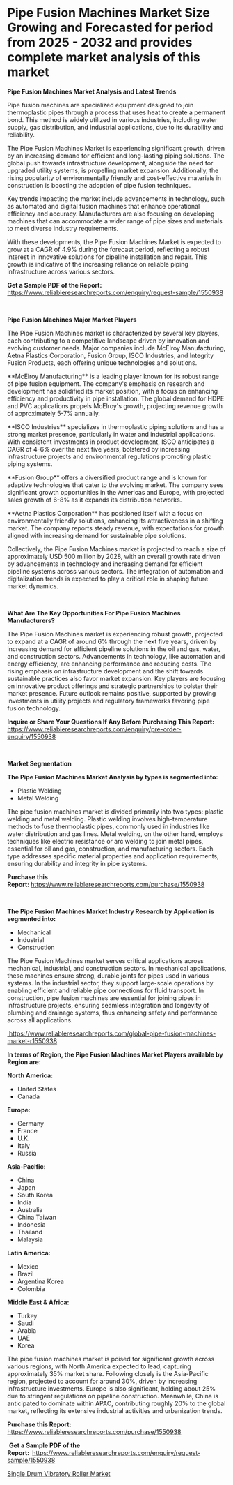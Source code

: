 <p><h1>Pipe Fusion Machines Market Size Growing and Forecasted for period from 2025 - 2032 and provides complete market analysis of this market</h1></p><p><strong>Pipe Fusion Machines Market Analysis and Latest Trends</strong></p>
<p><p>Pipe fusion machines are specialized equipment designed to join thermoplastic pipes through a process that uses heat to create a permanent bond. This method is widely utilized in various industries, including water supply, gas distribution, and industrial applications, due to its durability and reliability.</p><p>The Pipe Fusion Machines Market is experiencing significant growth, driven by an increasing demand for efficient and long-lasting piping solutions. The global push towards infrastructure development, alongside the need for upgraded utility systems, is propelling market expansion. Additionally, the rising popularity of environmentally friendly and cost-effective materials in construction is boosting the adoption of pipe fusion techniques.</p><p>Key trends impacting the market include advancements in technology, such as automated and digital fusion machines that enhance operational efficiency and accuracy. Manufacturers are also focusing on developing machines that can accommodate a wider range of pipe sizes and materials to meet diverse industry requirements. </p><p>With these developments, the Pipe Fusion Machines Market is expected to grow at a CAGR of 4.9% during the forecast period, reflecting a robust interest in innovative solutions for pipeline installation and repair. This growth is indicative of the increasing reliance on reliable piping infrastructure across various sectors.</p></p>
<p><strong>Get a Sample PDF of the Report:&nbsp;</strong> <a href="https://www.reliableresearchreports.com/enquiry/request-sample/1550938?utm_campaign=2957&utm_medium=2&utm_source=Github&utm_content=ia&utm_term=08042025&utm_id=pipe-fusion-machines">https://www.reliableresearchreports.com/enquiry/request-sample/1550938</a></p>
<p>&nbsp;</p>
<p><strong>Pipe Fusion Machines Major Market Players</strong></p>
<p><p>The Pipe Fusion Machines market is characterized by several key players, each contributing to a competitive landscape driven by innovation and evolving customer needs. Major companies include McElroy Manufacturing, Aetna Plastics Corporation, Fusion Group, ISCO Industries, and Integrity Fusion Products, each offering unique technologies and solutions.</p><p>**McElroy Manufacturing** is a leading player known for its robust range of pipe fusion equipment. The company's emphasis on research and development has solidified its market position, with a focus on enhancing efficiency and productivity in pipe installation. The global demand for HDPE and PVC applications propels McElroy's growth, projecting revenue growth of approximately 5-7% annually.</p><p>**ISCO Industries** specializes in thermoplastic piping solutions and has a strong market presence, particularly in water and industrial applications. With consistent investments in product development, ISCO anticipates a CAGR of 4-6% over the next five years, bolstered by increasing infrastructure projects and environmental regulations promoting plastic piping systems.</p><p>**Fusion Group** offers a diversified product range and is known for adaptive technologies that cater to the evolving market. The company sees significant growth opportunities in the Americas and Europe, with projected sales growth of 6-8% as it expands its distribution networks.</p><p>**Aetna Plastics Corporation** has positioned itself with a focus on environmentally friendly solutions, enhancing its attractiveness in a shifting market. The company reports steady revenue, with expectations for growth aligned with increasing demand for sustainable pipe solutions.</p><p>Collectively, the Pipe Fusion Machines market is projected to reach a size of approximately USD 500 million by 2028, with an overall growth rate driven by advancements in technology and increasing demand for efficient pipeline systems across various sectors. The integration of automation and digitalization trends is expected to play a critical role in shaping future market dynamics.</p></p>
<p>&nbsp;</p>
<p><strong>What Are The Key Opportunities For Pipe Fusion Machines Manufacturers?</strong></p>
<p><p>The Pipe Fusion Machines market is experiencing robust growth, projected to expand at a CAGR of around 6% through the next five years, driven by increasing demand for efficient pipeline solutions in the oil and gas, water, and construction sectors. Advancements in technology, like automation and energy efficiency, are enhancing performance and reducing costs. The rising emphasis on infrastructure development and the shift towards sustainable practices also favor market expansion. Key players are focusing on innovative product offerings and strategic partnerships to bolster their market presence. Future outlook remains positive, supported by growing investments in utility projects and regulatory frameworks favoring pipe fusion technology.</p></p>
<p><strong>Inquire or Share Your Questions If Any Before Purchasing This Report:</strong> <a href="https://www.reliableresearchreports.com/enquiry/pre-order-enquiry/1550938?utm_campaign=2957&utm_medium=2&utm_source=Github&utm_content=ia&utm_term=08042025&utm_id=pipe-fusion-machines">https://www.reliableresearchreports.com/enquiry/pre-order-enquiry/1550938</a></p>
<p>&nbsp;</p>
<p><strong>Market Segmentation</strong></p>
<p><strong>The Pipe Fusion Machines Market Analysis by types is segmented into:</strong></p>
<p><ul><li>Plastic Welding</li><li>Metal Welding</li></ul></p>
<p><p>The pipe fusion machines market is divided primarily into two types: plastic welding and metal welding. Plastic welding involves high-temperature methods to fuse thermoplastic pipes, commonly used in industries like water distribution and gas lines. Metal welding, on the other hand, employs techniques like electric resistance or arc welding to join metal pipes, essential for oil and gas, construction, and manufacturing sectors. Each type addresses specific material properties and application requirements, ensuring durability and integrity in pipe systems.</p></p>
<p><strong>Purchase this Report:&nbsp;</strong><a href="https://www.reliableresearchreports.com/purchase/1550938?utm_campaign=2957&utm_medium=2&utm_source=Github&utm_content=ia&utm_term=08042025&utm_id=pipe-fusion-machines">https://www.reliableresearchreports.com/purchase/1550938</a></p>
<p>&nbsp;</p>
<p><strong>The Pipe Fusion Machines Market Industry Research by Application is segmented into:</strong></p>
<p><ul><li>Mechanical</li><li>Industrial</li><li>Construction</li></ul></p>
<p><p>The Pipe Fusion Machines market serves critical applications across mechanical, industrial, and construction sectors. In mechanical applications, these machines ensure strong, durable joints for pipes used in various systems. In the industrial sector, they support large-scale operations by enabling efficient and reliable pipe connections for fluid transport. In construction, pipe fusion machines are essential for joining pipes in infrastructure projects, ensuring seamless integration and longevity of plumbing and drainage systems, thus enhancing safety and performance across all applications.</p></p>
<p><a href="https://www.reliableresearchreports.com/global-pipe-fusion-machines-market-r1550938?utm_campaign=2957&utm_medium=2&utm_source=Github&utm_content=ia&utm_term=08042025&utm_id=pipe-fusion-machines">&nbsp;https://www.reliableresearchreports.com/global-pipe-fusion-machines-market-r1550938</a></p>
<p><strong>In terms of Region, the Pipe Fusion Machines Market Players available by Region are:</strong></p>
<p>
    <p> <strong> North America: </strong>
        <ul>
            <li>United States</li>
            <li>Canada</li>
        </ul>
        </p> 
    <p> <strong> Europe: </strong>
        <ul>
            <li>Germany</li>
            <li>France</li>
            <li>U.K.</li>
            <li>Italy</li>
            <li>Russia</li>
        </ul>
        </p> 
    <p> <strong> Asia-Pacific: </strong>
        <ul>
            <li>China</li>
            <li>Japan</li>
            <li>South Korea</li>
            <li>India</li>
            <li>Australia</li>
            <li>China Taiwan</li>
            <li>Indonesia</li>
            <li>Thailand</li>
            <li>Malaysia</li>
        </ul>
        </p> 
    <p> <strong> Latin America: </strong>
        <ul>
            <li>Mexico</li>
            <li>Brazil</li>
            <li>Argentina Korea</li>
            <li>Colombia</li>
        </ul>
        </p> 
    <p> <strong> Middle East & Africa: </strong>
        <ul>
            <li>Turkey</li>
            <li>Saudi</li>
            <li>Arabia</li>
            <li>UAE</li>
            <li>Korea</li>
        </ul>
    </p>
    </p>
<p><p>The pipe fusion machines market is poised for significant growth across various regions, with North America expected to lead, capturing approximately 35% market share. Following closely is the Asia-Pacific region, projected to account for around 30%, driven by increasing infrastructure investments. Europe is also significant, holding about 25% due to stringent regulations on pipeline construction. Meanwhile, China is anticipated to dominate within APAC, contributing roughly 20% to the global market, reflecting its extensive industrial activities and urbanization trends.</p></p>
<p><strong>Purchase this Report: </strong><a href="https://www.reliableresearchreports.com/purchase/1550938?utm_campaign=2957&utm_medium=2&utm_source=Github&utm_content=ia&utm_term=08042025&utm_id=pipe-fusion-machines">https://www.reliableresearchreports.com/purchase/1550938</a></p>
<p>&nbsp;<strong>Get a Sample PDF of the Report:&nbsp;&nbsp;</strong><a href="https://www.reliableresearchreports.com/enquiry/request-sample/1550938?utm_campaign=2957&utm_medium=2&utm_source=Github&utm_content=ia&utm_term=08042025&utm_id=pipe-fusion-machines">https://www.reliableresearchreports.com/enquiry/request-sample/1550938</a></p>
<p><strong></strong></p>
<p><p><a href="https://github.com/popupioo/Market-Research-Report-List-1/blob/main/single-drum-vibratory-roller-market.md?utm_campaign=2957&utm_medium=2&utm_source=Github&utm_content=ia&utm_term=08042025&utm_id=pipe-fusion-machines">Single Drum Vibratory Roller Market</a></p></p>